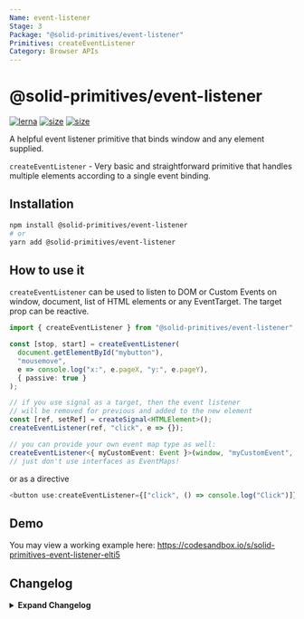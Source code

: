 ```yaml
---
Name: event-listener
Stage: 3
Package: "@solid-primitives/event-listener"
Primitives: createEventListener
Category: Browser APIs
---
```


# @solid-primitives/event-listener

[![lerna](https://img.shields.io/badge/maintained%20with-lerna-cc00ff.svg?style=for-the-badge)](https://lerna.js.org/)
[![size](https://img.shields.io/bundlephobia/minzip/@solid-primitives/event-listener?style=for-the-badge)](https://bundlephobia.com/package/@solid-primitives/event-listener)
[![size](https://img.shields.io/npm/v/@solid-primitives/event-listener?style=for-the-badge)](https://www.npmjs.com/package/@solid-primitives/event-listener)

A helpful event listener primitive that binds window and any element supplied.

`createEventListener` - Very basic and straightforward primitive that handles multiple elements according to a single event binding.

## Installation

```bash
npm install @solid-primitives/event-listener
# or
yarn add @solid-primitives/event-listener
```

## How to use it

`createEventListener` can be used to listen to DOM or Custom Events on window, document, list of HTML elements or any EventTarget. The target prop can be reactive.

```ts
import { createEventListener } from "@solid-primitives/event-listener";

const [stop, start] = createEventListener(
  document.getElementById("mybutton"),
  "mousemove",
  e => console.log("x:", e.pageX, "y:", e.pageY),
  { passive: true }
);

// if you use signal as a target, then the event listener
// will be removed for previous and added to the new element
const [ref, setRef] = createSignal<HTMLElement>();
createEventListener(ref, "click", e => {});

// you can provide your own event map type as well:
createEventListener<{ myCustomEvent: Event }>(window, "myCustomEvent", () => console.log("yup!"));
// just don't use interfaces as EventMaps!
```

or as a directive

```ts
<button use:createEventListener={["click", () => console.log("Click")]}>Click!</button>
```

## Demo

You may view a working example here: https://codesandbox.io/s/solid-primitives-event-listener-elti5

## Changelog

<details>
<summary><b>Expand Changelog</b></summary>

0.0.100

First ported commit from react-use-event-listener.

1.1.4

Released a version with type mostly cleaned up.

1.2.3

Switched to a more idiomatic pattern: Warning: incompatible with the previous version!

1.2.5

Added CJS build.

1.3.0

Primitive rewritten to provide better types and more reliable usage. **(breaking changes to type generics and returned functions)**

</details>
